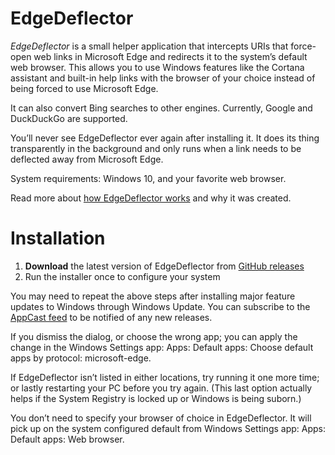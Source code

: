 # EdgeDeflector

*EdgeDeflector* is  a small helper application that intercepts URIs that force-open web links in Microsoft Edge and redirects it to the system’s default web browser. This allows you to use Windows features like the Cortana assistant and built-in help links with the browser of your choice instead of being forced to use Microsoft Edge.

It can also convert Bing searches to other engines. Currently, Google and DuckDuckGo are supported.

You’ll never see EdgeDeflector ever again after installing it. It does its thing transparently in the background and only runs when a link needs to be deflected away from Microsoft Edge.

System requirements: Windows 10, and your favorite web browser.

Read more about [how EdgeDeflector works](https://ctrl.blog/entry/edgedeflector-default-browser) and why it was created.

# Installation

  1. **Download** the latest version of EdgeDeflector from [GitHub releases](https://github.com/da2x/EdgeDeflector/releases)
  2. Run the installer once to configure your system

You may need to repeat the above steps after installing major feature updates to Windows through Windows Update. You can subscribe to the [AppCast feed](https://github.com/da2x/EdgeDeflector/releases.atom) to be notified of any new releases.

If you dismiss the dialog, or choose the wrong app; you can apply the change  in the Windows Settings  app: Apps: Default apps: Choose default apps by protocol: microsoft-edge.

If EdgeDeflector isn’t listed in either locations, try running it one more time; or lastly restarting your PC before you try again. (This last option actually helps if the System Registry is locked up or Windows is being suborn.)

You don’t need to specify your browser of choice in EdgeDeflector. It will pick up on the system configured default from Windows Settings app: Apps: Default apps: Web browser.
